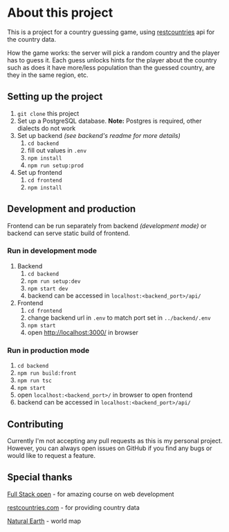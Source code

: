 # About this project

This is a project for a country guessing game, using [restcountries](https://restcountries.com/) api for the country data.

How the game works: the server will pick a random country and the player has to guess it. Each guess unlocks hints for the player about the country such as does it have more/less population than the guessed country, are they in the same region, etc.

## Setting up the project

1. `git clone` this project
2. Set up a PostgreSQL database. **Note:** Postgres is required, other dialects do not work
3. Set up backend _(see backend's readme for more details)_
   1. `cd backend`
   2. fill out values in `.env`
   3. `npm install`
   4. `npm run setup:prod`
4. Set up frontend
   1. `cd frontend`
   2. `npm install`

## Development and production

Frontend can be run separately from backend _(development mode)_ or backend can serve static build of frontend.

### Run in development mode

1. Backend
   1. `cd backend`
   2. `npm run setup:dev`
   3. `npm start dev`
   4. backend can be accessed in `localhost:<backend_port>/api/`
2. Frontend
   1. `cd frontend`
   2. change backend url in `.env` to match port set in `../backend/.env`
   3. `npm start`
   4. open <http://localhost:3000/> in browser

### Run in production mode

1. `cd backend`
2. `npm run build:front`
3. `npm run tsc`
4. `npm start`
5. open `localhost:<backend_port>/` in browser to open frontend
6. backend can be accessed in `localhost:<backend_port>/api/`

## Contributing

Currently I'm not accepting any pull requests as this is my personal project. However, you can always open issues on GitHub if you find any bugs or would like to request a feature.

## Special thanks

[Full Stack open](https://fullstackopen.com/en/) - for amazing course on web development

[restcountries.com](https://restcountries.com/) - for providing country data

[Natural Earth](https://www.naturalearthdata.com/) - world map
